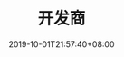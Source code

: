 ---
weight: 11
title: "开发商"
description: ""
date: 2019-10-01T21:57:40+08:00
lastmod: 2020-01-01T16:45:40+08:00
draft: false
ico: ''
navigation: ["Developer Services","Development Documentation Tutorial"]
hidePage: true
---